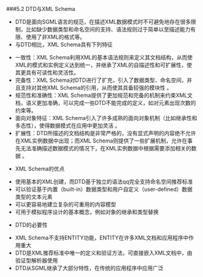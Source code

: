###5.2 DTD与XML Schema
* DTD是面向SGML语言的规范，在描述XML数据模式时不可避免地存在很多限制，比如缺少数据类型和命名空间的支持、语法规则过于简单以至描述能力有限、使用了非XML的格式等。
* 与DTD相比，XML Schema具有下列特征
 + 一致性：XML Schema利用XML的基本语法规则来定义其文档结构，从而使XML的模式和实例定义达到统一，并继承了XML的自描述性和可扩展性，使其更具有可读性和灵活性。 
 + 完备性：XML Schema对DTD进行了扩充，引入了数据类型、命名空间，并且支持对其他XML Schema的引用，从而使其具备较强的模块性 。
 + 规范性和准确性：XML Schema提供了更加规范和完备的机制来约束XML文档，语义更加准确，可以完成一些DTD不能完成的定义，如对元素出现次数的约束等。
 + 面向对象特征：XML Schema引入了许多成熟的面向对象机制（比如继承性和多态性），使得数据模式在应用中更加灵活 。
 + 扩展性：DTD所描述的文档结构是非常严格的，没有显式声明的内容绝不允许在XML实例数据中出现；而XML Schema则提供了一些扩展机制，允许在事先无法准确描述数据模式的情况下，在XML实例数据中根据需要添加相关的数据 。
* XML Schema的优点
 + 使用基本的XML创建，而DTD基于独立的语法qq完全支持命名空间推荐标准
 + 可以验证基于内置（built-in）数据类型和用户自定义（user-defined）数据类型的文本元素
 + 可以更容易地建立复杂的可重用的内容模型
 + 可用于模拟程序设计的基本概念，例如对象的继承和类型替换 
* DTD的必要性
 + XML Schema不支持ENTITY功能，ENTITY在许多XML文档和应用程序中作用重大
 + DTD是XML推荐标准中唯一的定义和验证方法，可直接嵌入XML文档中，由验证型解析器使用
 + DTD从SGML继承了大部分特性，在传统的应用程序中应用广泛 